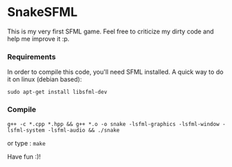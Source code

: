 # SnakeSFML

This is my very first SFML game. Feel free to criticize my dirty code and help me improve it :p.

### Requirements
In order to compile this code, you'll need SFML installed. A quick way to do it on linux (debian based): 

  ```sudo apt-get install libsfml-dev```
  
### Compile
```g++ -c *.cpp *.hpp && g++ *.o -o snake -lsfml-graphics -lsfml-window -lsfml-system -lsfml-audio && ./snake ```

or type :
``` make ```

Have fun :)! 

